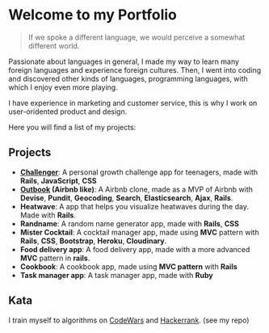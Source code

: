 # Welcome to my Portfolio


> If we spoke a different language, we would perceive a somewhat different world.


Passionate about languages in general, I made my way to learn many foreign languages and experience foreign cultures.
Then, I went into coding and discovered other kinds of languages, programming languages, with which I enjoy even more playing.

I have experience in marketing and customer service, this is why I work on user-oridented product and design.

Here you will find a list of my projects:

## Projects

- **[Challenger](http://www.challeng-her.com/)**: A personal growth challenge app for teenagers, made with **Rails**, **JavaScript**, **CSS**
- **[Outbook](https://challenger-outbook.herokuapp.com/) (Airbnb like)**: A Airbnb clone, made as a MVP of Airbnb with **Devise**, **Pundit**, **Geocoding**, **Search**, **Elasticsearch**, **Ajax**, **Rails**.
- **Heatwave**: A app that helps you visualize heatwaves during the day. Made with **Rails**.
- **Randname**: A random name generator app, made with **Rails**, **CSS**
- **Mister Cocktail**: A cocktail manager app, made using **MVC** pattern with **Rails**, **CSS**, **Bootstrap**, **Heroku**, **Cloudinary**.
- **Food delivery app**: A food delivery app, made with a more advanced **MVC** pattern in **rails**.
- **Cookbook**: A cookbook app, made using **MVC pattern** with **Rails**
- **Task manager app**: A task manager app, made with **Ruby**


## Kata
I train myself to algorithms on [CodeWars](www.codewars.com) and [Hackerrank](www.hackerrank.com).
(see my repo)
